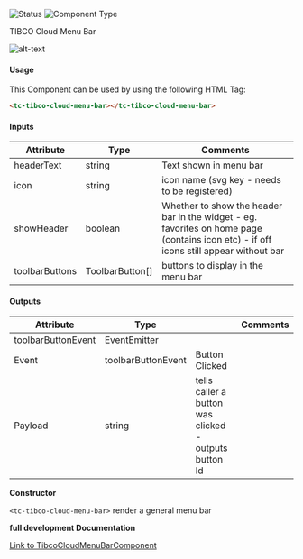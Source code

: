 
![Status][auto] ![Component Type][minor] <!--Component Meta {"created_by":"Auto", "reviewed_by":"Auto", "last_modified_by":"Auto", "comment":"none"} Component Meta -->


<p>TIBCO Cloud Menu Bar</p>

<p>  <img src="../tibco-cloud-menu-bar.png" alt="alt-text" class="img-responsive"></p>



#### Usage


This Component can be used by using the following HTML Tag:

```html
<tc-tibco-cloud-menu-bar></tc-tibco-cloud-menu-bar>
```

#### Inputs

Attribute | Type | Comments
--- | --- | ---
headerText | string | Text shown in menu bar
icon | string | icon name (svg key - needs to be registered)
showHeader | boolean | Whether to show the header bar in the widget - eg. favorites on home page (contains icon etc) - if off icons still appear without bar
toolbarButtons | ToolbarButton[] | buttons to display in the menu bar

#### Outputs

Attribute | Type |   | Comments
--- | --- | --- | ---
toolbarButtonEvent | EventEmitter<string> |   |  
  | Event |  toolbarButtonEvent  |  Button Clicked
  | Payload |  string  |  tells caller a button was clicked - outputs button Id


<b>Constructor</b>


<p><code>&lt;tc-tibco-cloud-menu-bar&gt;</code> render a general menu bar</p>




<b>full development Documentation</b>

[Link to TibcoCloudMenuBarComponent](https://tibcosoftware.github.io/TCSTK-Libdocs/libdocs/tc-core-lib/components/TibcoCloudMenuBarComponent.html)


[auto]: https://img.shields.io/badge/Status-auto%20generated-lightgrey.svg?style=flat "auto generated"

[manually]: https://img.shields.io/badge/Status-manually%20created-yellow.svg?style=flat "manually created"

[draft]: https://img.shields.io/badge/Status-draft-red.svg?style=flat "draft"

[review]: https://img.shields.io/badge/Status-need%20review-yellowgreen.svg?style=flat "need review"

[review done]: https://img.shields.io/badge/Status-review%20done-green.svg?style=flat "review done"

[finalized]: https://img.shields.io/badge/Status-finalized-brightgreen.svg?style=flat "finalized"

[top]: https://img.shields.io/badge/Component%20Type-Top-blue.svg?style=flat "top Component"

[major]: https://img.shields.io/badge/Component%20Type-major%20Component-blue.svg?style=flat "major Component"

[minor]: https://img.shields.io/badge/Component%20Type-minor%20Component-blue.svg?style=flat "minor Component"


